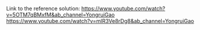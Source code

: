 Link to the reference solution: https://www.youtube.com/watch?v=5OTM7qBMxfM&ab_channel=YongruiGao
https://www.youtube.com/watch?v=mlR3Ve8rDg8&ab_channel=YongruiGao
